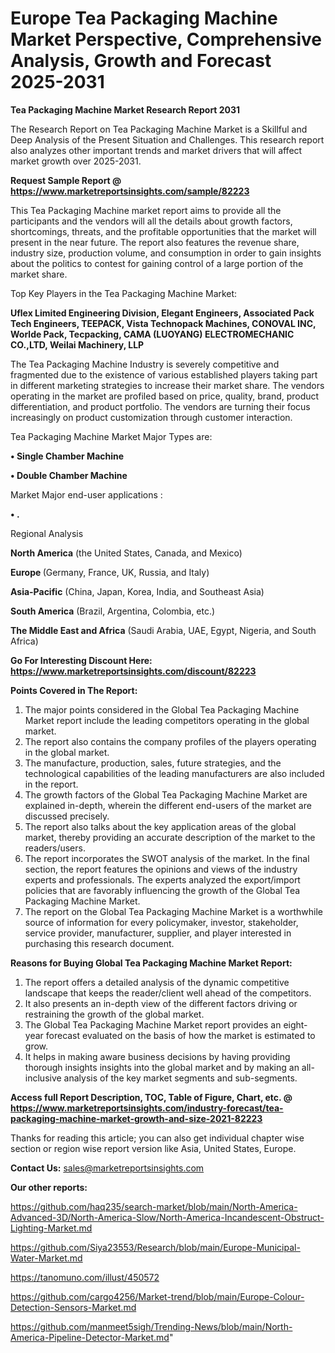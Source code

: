 # Europe Tea Packaging Machine Market Perspective, Comprehensive Analysis, Growth and Forecast 2025-2031

<strong>Tea Packaging Machine Market Research Report 2031</strong>

The Research Report on Tea Packaging Machine Market is a Skillful and Deep Analysis of the Present Situation and Challenges. This research report also analyzes other important trends and market drivers that will affect market growth over 2025-2031.

<strong>Request Sample Report @ <a href=https://www.marketreportsinsights.com/sample/82223>https://www.marketreportsinsights.com/sample/82223</a></strong>

This Tea Packaging Machine market report aims to provide all the participants and the vendors will all the details about growth factors, shortcomings, threats, and the profitable opportunities that the market will present in the near future. The report also features the revenue share, industry size, production volume, and consumption in order to gain insights about the politics to contest for gaining control of a large portion of the market share.

Top Key Players in the Tea Packaging Machine Market:

<strong>Uflex Limited Engineering Division, Elegant Engineers, Associated Pack Tech Engineers, TEEPACK, Vista Technopack Machines, CONOVAL INC, Worlde Pack, Tecpacking, CAMA (LUOYANG) ELECTROMECHANIC CO.,LTD, Weilai Machinery, LLP</strong>

The Tea Packaging Machine Industry is severely competitive and fragmented due to the existence of various established players taking part in different marketing strategies to increase their market share. The vendors operating in the market are profiled based on price, quality, brand, product differentiation, and product portfolio. The vendors are turning their focus increasingly on product customization through customer interaction.

Tea Packaging Machine Market Major Types are:

<strong>• Single Chamber Machine

• Double Chamber Machine</strong>

Market Major end-user applications :

<strong>• .</strong>

Regional Analysis

</u><strong><b>North America</b></strong> (the United States, Canada, and Mexico)

<strong><b>Europe </b></strong>(Germany, France, UK, Russia, and Italy)

<strong><b>Asia-Pacific</b></strong> (China, Japan, Korea, India, and Southeast Asia)

<strong><b>South America</b></strong> (Brazil, Argentina, Colombia, etc.)

<strong><b>The Middle East and Africa</b></strong> (Saudi Arabia, UAE, Egypt, Nigeria, and South Africa)

<strong>Go For Interesting Discount Here: <a href=https://www.marketreportsinsights.com/discount/82223>https://www.marketreportsinsights.com/discount/82223</a></strong>

<strong>Points Covered in The Report:</strong>
<ol>
  <li>The major points considered in the Global Tea Packaging Machine Market report include the leading competitors operating in the global market.</li>
  <li>The report also contains the company profiles of the players operating in the global market.</li>
  <li>The manufacture, production, sales, future strategies, and the technological capabilities of the leading manufacturers are also included in the report.</li>
  <li>The growth factors of the Global Tea Packaging Machine Market are explained in-depth, wherein the different end-users of the market are discussed precisely.</li>
  <li>The report also talks about the key application areas of the global market, thereby providing an accurate description of the market to the readers/users.</li>
  <li>The report incorporates the SWOT analysis of the market. In the final section, the report features the opinions and views of the industry experts and professionals. The experts analyzed the export/import policies that are favorably influencing the growth of the Global Tea Packaging Machine Market.</li>
  <li>The report on the Global Tea Packaging Machine Market is a worthwhile source of information for every policymaker, investor, stakeholder, service provider, manufacturer, supplier, and player interested in purchasing this research document.</li>
</ol>
<strong>Reasons for Buying Global Tea Packaging Machine Market Report:</strong>

<ol>
  <li>The report offers a detailed analysis of the dynamic competitive landscape that keeps the reader/client well ahead of the competitors.</li>
  <li>It also presents an in-depth view of the different factors driving or restraining the growth of the global market.</li>
  <li>The Global Tea Packaging Machine Market report provides an eight-year forecast evaluated on the basis of how the market is estimated to grow.</li>
  <li>It helps in making aware business decisions by having providing thorough insights insights into the global market and by making an all-inclusive analysis of the key market segments and sub-segments.</li>
</ol>
<strong>Access full Report Description, TOC, Table of Figure, Chart, etc. @ <a href=https://www.marketreportsinsights.com/industry-forecast/tea-packaging-machine-market-growth-and-size-2021-82223>https://www.marketreportsinsights.com/industry-forecast/tea-packaging-machine-market-growth-and-size-2021-82223</a></strong>


Thanks for reading this article; you can also get individual chapter wise section or region wise report version like Asia, United States, Europe.

<strong>Contact Us:</strong>
sales@marketreportsinsights.com

<strong>Our other reports:</strong>

<a href=https://github.com/haq235/search-market/blob/main/North-America-Advanced-3D/North-America-Slow/North-America-Incandescent-Obstruct-Lighting-Market.md>https://github.com/haq235/search-market/blob/main/North-America-Advanced-3D/North-America-Slow/North-America-Incandescent-Obstruct-Lighting-Market.md</a>

<a href=https://github.com/Siya23553/Research/blob/main/Europe-Municipal-Water-Market.md>https://github.com/Siya23553/Research/blob/main/Europe-Municipal-Water-Market.md</a>

<a href=https://tanomuno.com/illust/450572>https://tanomuno.com/illust/450572</a>

<a href=https://github.com/cargo4256/Market-trend/blob/main/Europe-Colour-Detection-Sensors-Market.md>https://github.com/cargo4256/Market-trend/blob/main/Europe-Colour-Detection-Sensors-Market.md</a>

<a href=https://github.com/manmeet5sigh/Trending-News/blob/main/North-America-Pipeline-Detector-Market.md>https://github.com/manmeet5sigh/Trending-News/blob/main/North-America-Pipeline-Detector-Market.md</a>"
